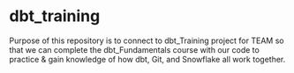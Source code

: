 # dbt_training

Purpose of this repository is to connect to dbt_Training project for TEAM so that we can complete the dbt_Fundamentals course with our code to practice & gain knowledge of how dbt, Git, and Snowflake all work together.
